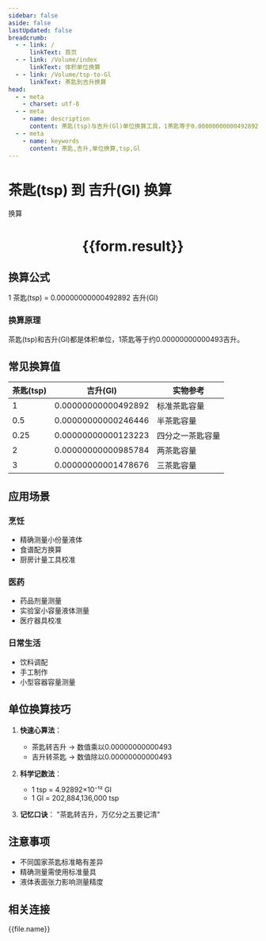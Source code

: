 ```yaml
---
sidebar: false
aside: false
lastUpdated: false
breadcrumb:
  - - link: /
      linkText: 首页
  - - link: /Volume/index
      linkText: 体积单位换算
  - - link: /Volume/tsp-to-Gl
      linkText: 茶匙到吉升换算
head:
  - - meta
    - charset: utf-8
  - - meta
    - name: description
      content: 茶匙(tsp)与吉升(Gl)单位换算工具，1茶匙等于0.00000000000492892吉升。
  - - meta
    - name: keywords
      content: 茶匙,吉升,单位换算,tsp,Gl
---
```


# 茶匙(tsp) 到 吉升(Gl) 换算

<script setup>
import { onMounted, reactive, inject ,ref  } from 'vue'
import { NButton,NForm ,NFormItem,NInput,NInputNumber,NSelect,NCard,useMessage ,NGrid ,NGi } from 'naive-ui'
import { defineClientComponent } from 'vitepress'
import { Volume } from '../../files';

const convert = inject('convert')
const form极值Ref = ref(null);
const rules = {
  number:{
    required: true,
    type: 'number',
    trigger: "blur"
  }
}
const form = reactive({
  number:null,
  result:'',
  title:'茶匙(tsp)到吉升(Gl)换算'
})

const convertHandler = (e) => {
  e.preventDefault();
  formRef.value?.validate((errors)=>{
    if (!errors) {
      form.result = `${form.number} tsp = ${convert(form.number).from('tsp').to('Gl')} Gl`
    }
  })
}
</script>

<n-form size="large" :model="form" ref='formRef' :rules="rules">
  <n-form-item label="数值" path="number">
    <n-input-number size="large" style="width:100%" :min="0" v-model:value="form.number" placeholder="请输入茶匙数值" />
  </n-form-item>
  <n-form-item>
    <n-button type="primary" style="width:100%" @click="convertHandler">换算</n-button>
  </n-form-item>
</n-form>
<n-card embedded :bordered="false" hoverable>
  <div style="text-align:center">
    <h1>{{form.result}}</h1>
  </div>
</n-card>

## 换算公式
1 茶匙(tsp) = 0.00000000000492892 吉升(Gl)

### 换算原理
茶匙(tsp)和吉升(Gl)都是体积单位，1茶匙等于约0.00000000000493吉升。

## 常见换算值
| 茶匙(tsp) | 吉升(Gl) | 实物参考                 |
|-----------|---------|--------------------------|
| 1         | 0.00000000000492892 | 标准茶匙容量              |
| 0.5       | 0.00000000000246446 | 半茶匙容量                |
| 0.25      | 0.00000000000123223 | 四分之一茶匙容量          |
| 2         | 0.00000000000985784 | 两茶匙容量                |
| 3         | 0.00000000001478676 | 三茶匙容量                |

## 应用场景
### 烹饪
- 精确测量小份量液体
- 食谱配方换算
- 厨房计量工具校准

### 医药
- 药品剂量测量
- 实验室小容量液体测量
- 医疗器具校准

### 日常生活
- 饮料调配
- 手工制作
- 小型容器容量测量

## 单位换算技巧
1. **快速心算法**：
   - 茶匙转吉升 → 数值乘以0.00000000000493
   - 吉升转茶匙 → 数值除以0.00000000000493

2. **科学记数法**：
   - 1 tsp = 4.92892×10⁻¹² Gl
   - 1 Gl = 202,884,136,000 tsp

3. **记忆口诀**：
   "茶匙转吉升，万亿分之五要记清"

## 注意事项
- 不同国家茶匙标准略有差异
- 精确测量需使用标准量具
- 液体表面张力影响测量精度

## 相关连接
<n-grid x-gap="12" :cols="4">
  <n-gi v-for="(file, index) in Volume" :key="index">
    <n-button
      text
      tag="a"
      :href="file.path"
      type="primary"
    >
      {{file.name}}
    </n-button>
  </n-gi>
</n-grid>